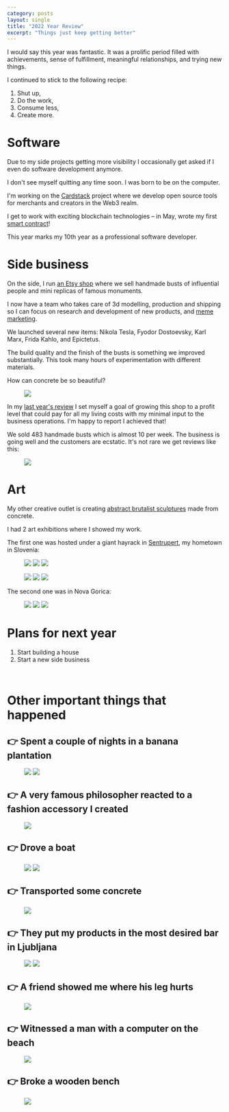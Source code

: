 ```yaml
---
category: posts
layout: single
title: "2022 Year Review"
excerpt: "Things just keep getting better"
---
```


I would say this year was fantastic. It was a prolific period filled with achievements, sense of fulfillment, meaningful relationships, and trying new things.

I continued to stick to the following recipe:

1. Shut up,
2. Do the work,
3. Consume less,
4. Create more.

# Software

Due to my side projects getting more visibility I occasionally get asked if I even do software development anymore.

I don't see myself quitting any time soon. I was born to be on the computer.

I'm working on the [Cardstack](https://cardstack.com/) project where we develop open source tools for merchants and creators in the Web3 realm.

I get to work with exciting blockchain technologies – in May, wrote my first [smart contract](https://github.com/cardstack/card-pay-protocol/commit/919c078ef38e43fa54c3eb3a9ba3ceb773cd2466)!

This year marks my 10th year as a professional software developer.

# Side business

On the side, I run [an Etsy shop](https://www.etsy.com/shop/jurgenstudio) where we sell handmade busts of influential people and mini replicas of famous monuments.

I now have a team who takes care of 3d modelling, production and shipping so I can focus on research and development of new products, and [meme marketing](https://twitter.com/matixmatix/status/1601145166609362944).

We launched several new items: Nikola Tesla, Fyodor Dostoevsky, Karl Marx, Frida Kahlo, and Epictetus.

The build quality and the finish of the busts is something we improved substantially. This took many hours of experimentation with different materials.

How can concrete be so beautiful?

<figure class="half">
  <a href="/images/2022-review-post/seneca.jpg"><img src="/images/2022-review-post/seneca.jpg"></a>
</figure>

In my [last year's review](https://jurgen.si/posts/2021-year-review/) I set myself a goal of growing this shop to a profit level that could pay for all my living costs with my minimal input to the business operations. I'm happy to report I achieved that!

We sold 483 handmade busts which is almost 10 per week. The business is going well and the customers are ecstatic. It's not rare we get reviews like this:

<figure class="">
  <a href="/images/2022-review-post/IMG_8878.jpg"><img src="/images/2022-review-post/IMG_8878.jpg"></a>
</figure>

# Art

My other creative outlet is creating [abstract brutalist sculptures](https://www.instagram.com/jurgenwerk/) made from concrete.

I had 2 art exhibitions where I showed my work.

The first one was hosted under a giant hayrack in [Sentrupert](https://sentrupert.si/), my hometown in Slovenia:

<figure class="third">
  <a href="/images/2022-review-post/razstava-jurglic-sentrupert-5.jpeg"><img src="/images/2022-review-post/razstava-jurglic-sentrupert-5.jpeg"></a>
  <a href="/images/2022-review-post/razstava-jurglic-sentrupert-4.jpeg"><img src="/images/2022-review-post/razstava-jurglic-sentrupert-4.jpeg"></a>
  <a href="/images/2022-review-post/razstava-jurglic-sentrupert-9.jpeg"><img src="/images/2022-review-post/razstava-jurglic-sentrupert-9.jpeg"></a>
</figure>

<figure class="third">
  <a href="/images/2022-review-post/razstava-jurglic-sentrupert.jpeg"><img src="/images/2022-review-post/razstava-jurglic-sentrupert.jpeg"></a>
  <a href="/images/2022-review-post/razstava-jurglic-sentrupert-12.jpeg"><img src="/images/2022-review-post/razstava-jurglic-sentrupert-12.jpeg"></a>
  <a href="/images/2022-review-post/razstava-jurglic-sentrupert-13.jpeg"><img src="/images/2022-review-post/razstava-jurglic-sentrupert-13.jpeg"></a>
</figure>

The second one was in Nova Gorica:

<figure class="third">
  <a href="/images/2022-review-post/razstava-jurglic-nova-gorica-4.jpeg"><img src="/images/2022-review-post/razstava-jurglic-nova-gorica-4.jpeg"></a>
  <a href="/images/2022-review-post/razstava-jurglic-nova-gorica-3.jpeg"><img src="/images/2022-review-post/razstava-jurglic-nova-gorica-3.jpeg"></a>
  <a href="/images/2022-review-post/razstava-jurglic-nova-gorica.jpeg"><img src="/images/2022-review-post/razstava-jurglic-nova-gorica.jpeg"></a>
</figure>

# Plans for next year

1. Start building a house
2. Start a new side business

<br/>

# Other important things that happened

## 👉 Spent a couple of nights in a banana plantation

<figure class="half">
  <a href="/images/2022-review-post/plantaza-1.jpeg"><img src="/images/2022-review-post/plantaza-1.jpeg"></a>
  <a href="/images/2022-review-post/plantaza-2.jpeg"><img src="/images/2022-review-post/plantaza-2.jpeg"></a>
</figure>

## 👉 A very famous philosopher reacted to a fashion accessory I created

<figure class="half">
  <a href="/images/2022-review-post/slavoj-zizek-reaction.JPG"><img src="/images/2022-review-post/slavoj-zizek-reaction.JPG"></a>
</figure>

## 👉 Drove a boat

<figure class="half">
  <a href="/images/2022-review-post/matic-jurglic-boat-2.JPG"><img src="/images/2022-review-post/matic-jurglic-boat-2.JPG"></a>
  <a href="/images/2022-review-post/matic-jurglic-boat.JPG"><img src="/images/2022-review-post/matic-jurglic-boat.JPG"></a>
</figure>

## 👉 Transported some concrete

<figure class="half">
  <a href="/images/2022-review-post/jurglic-beton-kombi.jpg"><img src="/images/2022-review-post/jurglic-beton-kombi.jpg"></a>
</figure>

## 👉 They put my products in the most desired bar in Ljubljana

<figure class="half">
  <a href="/images/2022-review-post/kipci1.jpg"><img src="/images/2022-review-post/kipci1.jpg"></a>
  <a href="/images/2022-review-post/kipci2.jpg"><img src="/images/2022-review-post/kipci2.jpg"></a>
</figure>

## 👉 A friend showed me where his leg hurts

<figure class="half">
  <a href="/images/2022-review-post/random2.JPG"><img src="/images/2022-review-post/random2.JPG"></a>
</figure>

## 👉 Witnessed a man with a computer on the beach

<figure class="half">
  <a href="/images/2022-review-post/man-beach.jpg"><img src="/images/2022-review-post/man-beach.jpg"></a>
</figure>

## 👉 Broke a wooden bench

<figure class="half">
  <a href="/images/2022-review-post/broke-bench.jpg"><img src="/images/2022-review-post/broke-bench.jpg"></a>
</figure>

